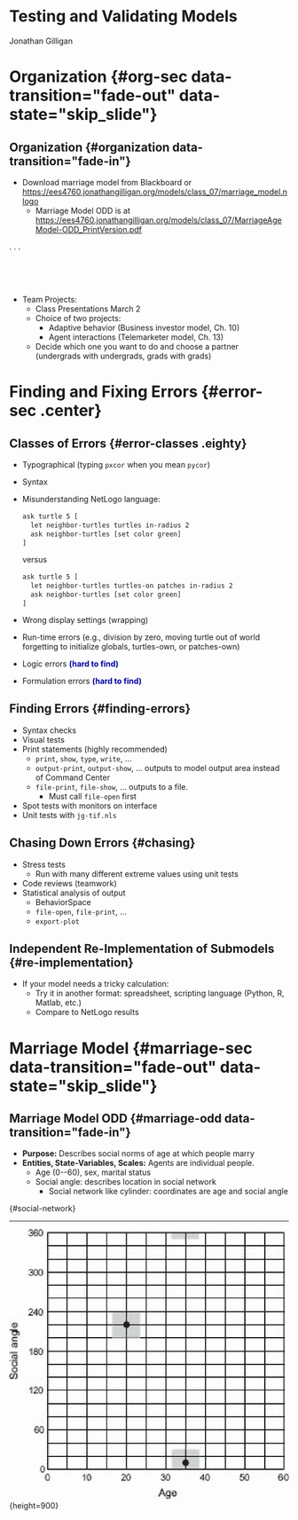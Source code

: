 # Testing and Validating Models
Jonathan Gilligan  

# Organization {#org-sec data-transition="fade-out" data-state="skip_slide"}

## Organization {#organization data-transition="fade-in"}

<div style="text-align:left;">


* Download marriage model from Blackboard or <https://ees4760.jonathangilligan.org/models/class_07/marriage_model.nlogo>
    * Marriage Model ODD is at <https://ees4760.jonathangilligan.org/models/class_07/MarriageAgeModel-ODD_PrintVersion.pdf>

</div>

. . .

<div style="text-align:left;padding-top:50px;">



* Team Projects:
    * Class Presentations March 2
    * Choice of two projects:
        * Adaptive behavior (Business investor model, Ch. 10)
        * Agent interactions (Telemarketer model, Ch. 13)
    * Decide which one you want to do and choose a partner
      <br/>(undergrads with undergrads, grads with grads)


</div>

# Finding and Fixing Errors {#error-sec .center}

## Classes of Errors {#error-classes .eighty}

* Typographical (typing `pxcor` when you mean `pycor`)

* Syntax

* Misunderstanding NetLogo language:

    <div style="width:70%;">

    ```
    ask turtle 5 [
      let neighbor-turtles turtles in-radius 2
      ask neighbor-turtles [set color green]
    ]
    ```

    </div>
    versus
    <div style="width:80%;">

    ```
    ask turtle 5 [
      let neighbor-turtles turtles-on patches in-radius 2
      ask neighbor-turtles [set color green]
    ]
    ```

    </div>
* Wrong display settings (wrapping)

* Run-time errors (e.g., division by zero, moving turtle out of world
  <br/>forgetting to initialize globals,
  turtles-own, or patches-own)

* Logic errors **<span style="color:#0000A0;">(hard to find)</span>**

* Formulation errors **<span style="color:#0000A0;">(hard to find)</span>**

## Finding Errors {#finding-errors}

* Syntax checks
* Visual tests
* Print statements (highly recommended)
    * `print`, `show`, `type`, `write`, ...
    * `output-print`, `output-show`, ...  outputs to model output area instead of Command Center
    * `file-print`, `file-show`, ... outputs to a file. 
        * Must call `file-open` first
* Spot tests with monitors on interface
* Unit tests with `jg-tif.nls`


## Chasing Down Errors {#chasing}

* Stress tests 
    * Run with many different extreme values using unit tests
* Code reviews (teamwork)
* Statistical analysis of output
    * BehaviorSpace
    * `file-open`, `file-print`, ...
    * `export-plot`

## Independent Re-Implementation of Submodels {#re-implementation}

* If your model needs a tricky calculation:
    * Try it in another format: 
      spreadsheet, scripting language (Python, R, Matlab, etc.)
    * Compare to NetLogo results


# Marriage Model {#marriage-sec data-transition="fade-out" data-state="skip_slide"}

## Marriage Model ODD {#marriage-odd data-transition="fade-in"}

* **Purpose:** Describes social norms of age at which people marry
* **Entities, State-Variables, Scales:** Agents are individual people.
    * Age (0--60), sex, marital status
    * Social angle: describes location in social network
        * Social network like cylinder: coordinates are age and social angle

<!-- --> {#social-network}
------

![social network: age goes from 0--65, social angle goes from 0--360](assets/images/marriage_fig.jpg){height=900}


